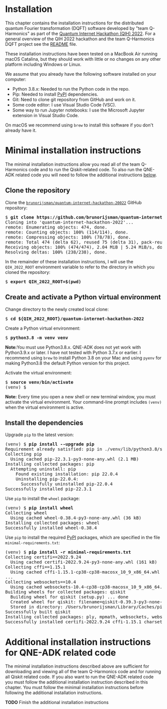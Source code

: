 # Installation

This chapter contains the installation instructions for the distributed quantum Fourier
transformation (DQFT)
software developed by "team Q-Harmonics" as part of the
[Quantum Internet Hackathon (QIH) 2022](https://labs.ripe.net/author/karla-white/take-part-in-the-quantum-internet-hackathon-2022/).
For a general overview of the QIH 2022 hackathon and the team Q-Harmonics DQFT project
see the [README](../README.md) file.

These installation instructions have been tested on a MacBook Air running macOS Catalina, but
they should work with little or no changes on any other platform including Windows or Linux.

We assume that you already have the following software installed on your computer:
 * Python 3.8.x: Needed to run the Python code in the repo.
 * Pip: Needed to install [PyPI](https://pypi.org/) dependencies.
 * Git: Need to clone git repository from GitHub and work on it.
 * Some code editor: I use Visual Studio Code (VSC).
 * Some way to run Jupyter notebooks: I use the Microsoft Jupyter extension in Visual Studio Code.

On macOS we recommend using `brew` to install this software if you don't already have it.

# Minimal installation instructions

The minimal installation instructions allow you read all of the team Q-Harmonics code and
to run the Qiskit-related code.
To also run the QNE-ADK related code you will need to follow the additional instructions
[below](#additional-installation-instructions-for-qne-adk-related-code).

## Clone the repository

Clone the 
[`brunorijsman/quantum-internet-hackathon-20022`](https://github.com/brunorijsman/quantum-internet-hackathon-2022/)
GitHub repository:

<pre>
$ <b>git clone https://github.com/brunorijsman/quantum-internet-hackathon-2022.git</b>
Cloning into 'quantum-internet-hackathon-2022'...
remote: Enumerating objects: 474, done.
remote: Counting objects: 100% (114/114), done.
remote: Compressing objects: 100% (78/78), done.
remote: Total 474 (delta 62), reused 75 (delta 31), pack-reused 360
Receiving objects: 100% (474/474), 2.04 MiB | 5.24 MiB/s, done.
Resolving deltas: 100% (238/238), done.
</pre>

In the remainder of these installation instructions, I will use the `QIH_2022_ROOT` environment
variable to refer to the directory in which you cloned the repository:

<pre>
$ <b>export QIH_2022_ROOT=$(pwd)</b>
</pre>

## Create and activate a Python virtual environment

Change directory to the newly created local clone:

<pre>
$ <b>cd ${QIH_2022_ROOT}/quantum-internet-hackathon-2022</b>
</pre>

Create a Python virtual environment:

<pre>
$ <b>python3.8 -m venv venv</b>
</pre>

<b>Note:</b>You must use Python3.8.x. QNE-ADK does not yet work with Python3.9.x or later.
I have not tested with Python 3.7.x or earlier. I recommend using `brew` to install Python 3.8 on
your Mac and using `pyenv` for making Python3.8 the default Python version for this project.

Activate the virtual environment:

<pre>
$ <b>source venv/bin/activate</b>
(venv) $
</pre>

<b>Note:</b> Every time you open a new shell or new terminal window, you must activate the
virtual environment. Your command-line prompt includes `(venv)` when the virtual environment is
active.

## Install the dependencies

Upgrade `pip` to the latest version:

<pre>
(venv) $ <b>pip install --upgrade pip</b>
Requirement already satisfied: pip in ./venv/lib/python3.8/site-packages (22.0.4)
Collecting pip
  Using cached pip-22.3.1-py3-none-any.whl (2.1 MB)
Installing collected packages: pip
  Attempting uninstall: pip
    Found existing installation: pip 22.0.4
    Uninstalling pip-22.0.4:
      Successfully uninstalled pip-22.0.4
Successfully installed pip-22.3.1
</pre>

Use `pip` to install the `wheel` package:

<pre>
(venv) $ <b>pip install wheel</b>
Collecting wheel
  Using cached wheel-0.38.4-py3-none-any.whl (36 kB)
Installing collected packages: wheel
Successfully installed wheel-0.38.4
</pre>


Use `pip` to install the required [PyPI](https://pypi.org/) packages, which are specified in the
file `minimal-requirements.txt`:

<pre>
(venv) $ <b>pip install -r minimal-requirements.txt</b>
Collecting certifi==2022.9.24
  Using cached certifi-2022.9.24-py3-none-any.whl (161 kB)
Collecting cffi==1.15.1
  Using cached cffi-1.15.1-cp38-cp38-macosx_10_9_x86_64.whl (178 kB)
...
Collecting websockets==10.4
  Using cached websockets-10.4-cp38-cp38-macosx_10_9_x86_64.whl (97 kB)
Building wheels for collected packages: qiskit
  Building wheel for qiskit (setup.py) ... done
  Created wheel for qiskit: filename=qiskit-0.39.3-py3-none-any.whl size=12245 sha256=24ce18ea4fa11a2f415bc17bfc1f02535c45e4e73bab1da13d356cd4732d9445
  Stored in directory: /Users/brunorijsman/Library/Caches/pip/wheels/ed/b2/74/9e8a20d11a6fc8b1b59cb16e73733e1cf14209a8f2b9b98abc
Successfully built qiskit
Installing collected packages: ply, mpmath, websockets, websocket-client, urllib3, tweedledum, sympy, symengine, six, pycparser, psutil, pbr, numpy, ntlm-auth, idna, dill, charset-normalizer, certifi, stevedore, scipy, rustworkx, requests, python-dateutil, cffi, retworkx, cryptography, requests-ntlm, qiskit-terra, qiskit-ibmq-provider, qiskit-aer, qiskit
Successfully installed certifi-2022.9.24 cffi-1.15.1 charset-normalizer-2.1.1 cryptography-38.0.4 dill-0.3.6 idna-3.4 mpmath-1.2.1 ntlm-auth-1.5.0 numpy-1.23.5 pbr-5.11.0 ply-3.11 psutil-5.9.4 pycparser-2.21 python-dateutil-2.8.2 qiskit-0.39.3 qiskit-aer-0.11.1 qiskit-ibmq-provider-0.19.2 qiskit-terra-0.22.3 requests-2.28.1 requests-ntlm-1.1.0 retworkx-0.12.1 rustworkx-0.12.1 scipy-1.9.3 six-1.16.0 stevedore-4.1.1 symengine-0.9.2 sympy-1.11.1 tweedledum-1.1.1 urllib3-1.26.13 websocket-client-1.4.2 websockets-10.4
</pre>

# Additional installation instructions for QNE-ADK related code

The minimal installation instructions described above are sufficient for downloading and viewing
all of the team Q-Harmonics code and for running all Qiskit related code.
If you also want to run the QNE-ADK related code you must follow the additional installation
instruction described in this chapter. You must follow the minimal installation instructions
before following the additional installation instructions.

**TODO** Finish the additional installation instructions
